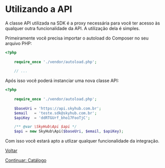 # Utilizando a API

A classe API utilizada na SDK é a proxy necessária para você ter acesso às qualquer outra funcionalidade da API. A utilização dela é simples.

Primeiramente você precisa importar o autoload do Composer no seu arquivo PHP:

```php
<?php
    
    require_once './vendor/autoload.php';
    
    // ...
```

Após isso você poderá instanciar uma nova classe API:

```php
<?php
    
    require_once './vendor/autoload.php';
    
    $baseUri = 'https://api.skyhub.com.br';
    $email   = 'teste.sdk@skyhub.com.br';
    $apiKey  = 'ddRTGUrf_bho17FooTjC';

    /** @var \SkyHub\Api $api */
    $api = new SkyHub\Api($baseUri, $email, $apiKey);
```

Com isso você estará apto a utlizar qualquer funcionalidade da integração.

[Voltar](../../README.md)

[Continuar: Catálogo](CATALOG.md)
